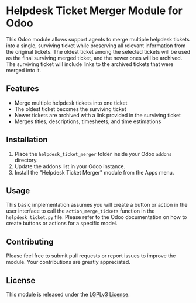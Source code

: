 # Helpdesk Ticket Merger Module for Odoo

This Odoo module allows support agents to merge multiple helpdesk tickets into a single, surviving ticket while preserving all relevant information from the original tickets. The oldest ticket among the selected tickets will be used as the final surviving merged ticket, and the newer ones will be archived. The surviving ticket will include links to the archived tickets that were merged into it.

## Features

- Merge multiple helpdesk tickets into one ticket
- The oldest ticket becomes the surviving ticket
- Newer tickets are archived with a link provided in the surviving ticket
- Merges titles, descriptions, timesheets, and time estimations

## Installation

1. Place the `helpdesk_ticket_merger` folder inside your Odoo `addons` directory.
2. Update the addons list in your Odoo instance.
3. Install the "Helpdesk Ticket Merger" module from the Apps menu.

## Usage

This basic implementation assumes you will create a button or action in the user interface to call the `action_merge_tickets` function in the `helpdesk_ticket.py` file. Please refer to the Odoo documentation on how to create buttons or actions for a specific model.

## Contributing

Please feel free to submit pull requests or report issues to improve the module. Your contributions are greatly appreciated.

## License

This module is released under the [LGPLv3 License](https://www.gnu.org/licenses/lgpl-3.0.en.html).
